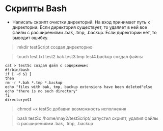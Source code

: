 # Скрипты Bash

* Написать скрипт очистки директорий. На вход принимает путь к директории. Если директория существует, то удаляет в ней все файлы с расширениями .bak, .tmp, .backup. Если директории нет, то выводит ошибку.

>mkdir testScript создал директорию

>touch test.txt test2.bak test3.tmp test4.backup создал файлы

    cat > testSc создал файл с содержимым:
    #!/bin/bash
    if [ -d $1 ]
    then
    rm -r *.bak *.tmp *.backup
    echo "files with bak, tmp, backup extensions have been deleted"else
    echo "there is no such directory"
    fi
    directory=$1

>chmod +x testSc добавил возможность исполнения

>bash testSc /home/may2/testScript/ запустил скрипт, удалил файлы с расширениями .bak, .tmp, .backup
